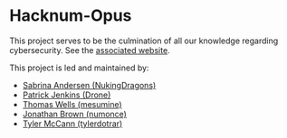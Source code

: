 # Hacknum-Opus

This project serves to be the culmination of all our knowledge regarding cybersecurity. See the [associated website](https://bit-bandits.com).

This project is led and maintained by:
- [Sabrina Andersen (NukingDragons)](https://github.com/nukingdragons)
- [Patrick Jenkins (Drone)](https://github.com/Drone-spec)
- [Thomas Wells (mesumine)](https://github.com/mesumine)
- [Jonathan Brown (numonce)](https://github.com/numonce)
- [Tyler McCann (tylerdotrar)](https://github.com/tylerdotrar)


